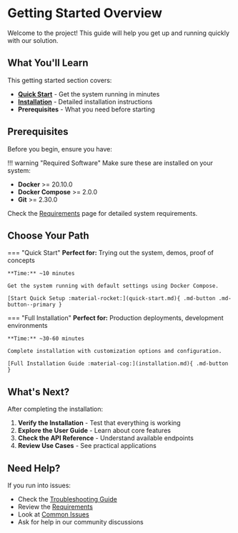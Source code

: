 # Getting Started Overview

Welcome to the project! This guide will help you get up and running quickly with our solution.

## What You'll Learn

This getting started section covers:

- **[Quick Start](quick-start.md)** - Get the system running in minutes
- **[Installation](installation.md)** - Detailed installation instructions
- **Prerequisites** - What you need before starting

## Prerequisites

Before you begin, ensure you have:

!!! warning "Required Software"
    Make sure these are installed on your system:

- **Docker** >= 20.10.0
- **Docker Compose** >= 2.0.0 
- **Git** >= 2.30.0

Check the [Requirements](../requirements.md) page for detailed system requirements.

## Choose Your Path

=== "Quick Start"
    **Perfect for:** Trying out the system, demos, proof of concepts
    
    **Time:** ~10 minutes
    
    Get the system running with default settings using Docker Compose.
    
    [Start Quick Setup :material-rocket:](quick-start.md){ .md-button .md-button--primary }

=== "Full Installation"
    **Perfect for:** Production deployments, development environments
    
    **Time:** ~30-60 minutes
    
    Complete installation with customization options and configuration.
    
    [Full Installation Guide :material-cog:](installation.md){ .md-button }

## What's Next?

After completing the installation:

1. **Verify the Installation** - Test that everything is working
2. **Explore the User Guide** - Learn about core features
3. **Check the API Reference** - Understand available endpoints
4. **Review Use Cases** - See practical applications

## Need Help?

If you run into issues:

- Check the [Troubleshooting Guide](../troubleshooting/common-issues.md)
- Review the [Requirements](../requirements.md)
- Look at [Common Issues](../troubleshooting/common-issues.md)
- Ask for help in our community discussions
